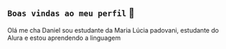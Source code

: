 ## `Boas vindas ao meu perfil` 👋

Olá me cha Daniel sou estudante da Maria Lúcia padovani, estudante do Alura e estou aprendendo a linguagem
